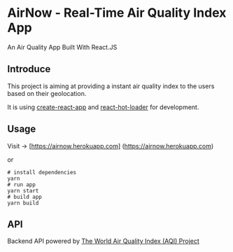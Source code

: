# AirNow - Real-Time Air Quality Index App
An Air Quality App Built With React.JS

## Introduce
This project is aiming at providing a instant air quality index to the users based on their geolocation. 

It is using [create-react-app](https://github.com/facebookincubator/create-react-app) and [react-hot-loader](https://github.com/gaearon/react-hot-loader) for development.

## Usage
Visit -> [https://airnow.herokuapp.com]
(https://airnow.herokuapp.com)

or

``` shell
# install dependencies
yarn 
# run app
yarn start
# build app
yarn build
```

## API
Backend API powered by [The World Air Quality Index (AQI) Project](http://waqi.info/)
